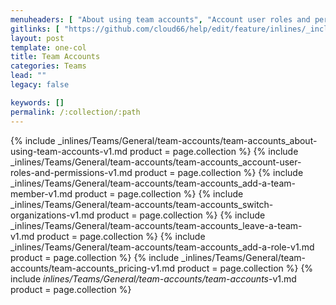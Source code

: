 ```yaml
---
menuheaders: [ "About using team accounts", "Account user roles and permissions", "Add a team member", "Switch organizations", "Leave a team", "Add a role", "Pricing", "* For each additional user." ]
gitlinks: [ "https://github.com/cloud66/help/edit/feature/inlines/_includes/_inlines/Teams/General/team-accounts/team-accounts_about-using-team-accounts-v1.md", "https://github.com/cloud66/help/edit/feature/inlines/_includes/_inlines/Teams/General/team-accounts/team-accounts_account-user-roles-and-permissions-v1.md", "https://github.com/cloud66/help/edit/feature/inlines/_includes/_inlines/Teams/General/team-accounts/team-accounts_add-a-team-member-v1.md", "https://github.com/cloud66/help/edit/feature/inlines/_includes/_inlines/Teams/General/team-accounts/team-accounts_switch-organizations-v1.md", "https://github.com/cloud66/help/edit/feature/inlines/_includes/_inlines/Teams/General/team-accounts/team-accounts_leave-a-team-v1.md", "https://github.com/cloud66/help/edit/feature/inlines/_includes/_inlines/Teams/General/team-accounts/team-accounts_add-a-role-v1.md", "https://github.com/cloud66/help/edit/feature/inlines/_includes/_inlines/Teams/General/team-accounts/team-accounts_pricing-v1.md", "https://github.com/cloud66/help/edit/feature/inlines/_includes/_inlines/Teams/General/team-accounts/team-accounts_-v1.md" ]
layout: post
template: one-col
title: Team Accounts
categories: Teams
lead: ""
legacy: false

keywords: []
permalink: /:collection/:path
---
```




{% include _inlines/Teams/General/team-accounts/team-accounts_about-using-team-accounts-v1.md  product = page.collection %}
{% include _inlines/Teams/General/team-accounts/team-accounts_account-user-roles-and-permissions-v1.md  product = page.collection %}
{% include _inlines/Teams/General/team-accounts/team-accounts_add-a-team-member-v1.md  product = page.collection %}
{% include _inlines/Teams/General/team-accounts/team-accounts_switch-organizations-v1.md  product = page.collection %}
{% include _inlines/Teams/General/team-accounts/team-accounts_leave-a-team-v1.md  product = page.collection %}
{% include _inlines/Teams/General/team-accounts/team-accounts_add-a-role-v1.md  product = page.collection %}
{% include _inlines/Teams/General/team-accounts/team-accounts_pricing-v1.md  product = page.collection %}
{% include _inlines/Teams/General/team-accounts/team-accounts_-v1.md  product = page.collection %}